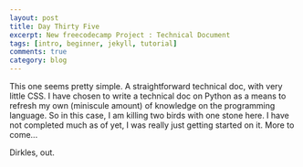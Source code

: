 ```yaml
---
layout: post
title: Day Thirty Five
excerpt: New freecodecamp Project : Technical Document
tags: [intro, beginner, jekyll, tutorial]
comments: true
category: blog
---
```


This one seems pretty simple. A straightforward technical doc, with very little CSS. I have chosen to write a technical doc on Python as a means to refresh my own (miniscule amount) of knowledge on the programming language. So in this case, I am killing two birds with one stone here. I have not completed much as of yet, I was really just getting started on it. More to come...

Dirkles, out.  
